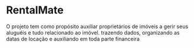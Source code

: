 # RentalMate

O projeto tem como propósito auxiliar proprietários de imóveis a gerir seus aluguéis e tudo relacionado ao imóvel. trazendo dados, organizando as datas de locação e auxiliando em toda parte financeira
